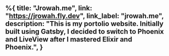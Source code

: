 %{
  title: "Jrowah.me",
  link: "https://jrowah.fly.dev",
  link_label: "jrowah.me",
  description:
          "This is my portolio website. Initially built using Gatsby, I decided to switch to Phoenix and LiveView after I mastered Elixir and Phoenix.",
}
---

